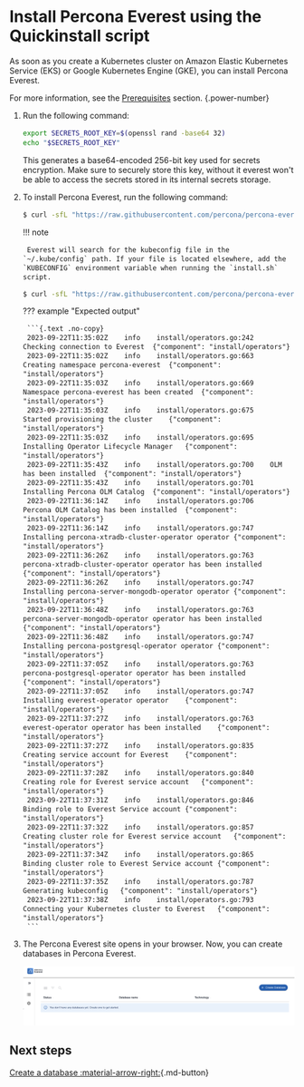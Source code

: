 # Install Percona Everest using the Quickinstall script

As soon as you create a Kubernetes cluster on Amazon Elastic Kubernetes Service (EKS) or Google Kubernetes Engine (GKE), you can install Percona Everest. 

For more information, see the [Prerequisites](qs-prerequisites.md) section. 
{.power-number}

1. Run the following command:

    ```sh
    export SECRETS_ROOT_KEY=$(openssl rand -base64 32)
    echo "$SECRETS_ROOT_KEY"
    ```
    This generates a base64-encoded 256-bit key used for secrets encryption. Make
    sure to securely store this key, without it everest won't be able to access the
    secrets stored in its internal secrets storage.


2. To install Percona Everest, run the following command:

    ```{.bash data-prompt="$"}
    $ curl -sfL "https://raw.githubusercontent.com/percona/percona-everest-cli/v0.4.1/install.sh" | bash
    ```

    !!! note
    
        Everest will search for the kubeconfig file in the `~/.kube/config` path. If your file is located elsewhere, add the `KUBECONFIG` environment variable when running the `install.sh` script. 
    
    ```{.bash data-prompt="$"}
    $ curl -sfL "https://raw.githubusercontent.com/percona/percona-everest-cli/v0.4.1/install.sh" | KUBECONFIG=<path/to/config/file> bash
    ```

    ??? example "Expected output"

        ```{.text .no-copy}
        2023-09-22T11:35:02Z	info	install/operators.go:242	Checking connection to Everest	{"component": "install/operators"}
        2023-09-22T11:35:02Z	info	install/operators.go:663	Creating namespace percona-everest	{"component": "install/operators"}
        2023-09-22T11:35:03Z	info	install/operators.go:669	Namespace percona-everest has been created	{"component": "install/operators"}
        2023-09-22T11:35:03Z	info	install/operators.go:675	Started provisioning the cluster	{"component": "install/operators"}
        2023-09-22T11:35:03Z	info	install/operators.go:695	Installing Operator Lifecycle Manager	{"component": "install/operators"}
        2023-09-22T11:35:43Z	info	install/operators.go:700	OLM has been installed	{"component": "install/operators"}
        2023-09-22T11:35:43Z	info	install/operators.go:701	Installing Percona OLM Catalog	{"component": "install/operators"}
        2023-09-22T11:36:14Z	info	install/operators.go:706	Percona OLM Catalog has been installed	{"component": "install/operators"}
        2023-09-22T11:36:14Z	info	install/operators.go:747	Installing percona-xtradb-cluster-operator operator	{"component": "install/operators"}
        2023-09-22T11:36:26Z	info	install/operators.go:763	percona-xtradb-cluster-operator operator has been installed	{"component": "install/operators"}
        2023-09-22T11:36:26Z	info	install/operators.go:747	Installing percona-server-mongodb-operator operator	{"component": "install/operators"}
        2023-09-22T11:36:48Z	info	install/operators.go:763	percona-server-mongodb-operator operator has been installed	{"component": "install/operators"}
        2023-09-22T11:36:48Z	info	install/operators.go:747	Installing percona-postgresql-operator operator	{"component": "install/operators"}
        2023-09-22T11:37:05Z	info	install/operators.go:763	percona-postgresql-operator operator has been installed	{"component": "install/operators"}
        2023-09-22T11:37:05Z	info	install/operators.go:747	Installing everest-operator operator	{"component": "install/operators"}
        2023-09-22T11:37:27Z	info	install/operators.go:763	everest-operator operator has been installed	{"component": "install/operators"}
        2023-09-22T11:37:27Z	info	install/operators.go:835	Creating service account for Everest	{"component": "install/operators"}
        2023-09-22T11:37:28Z	info	install/operators.go:840	Creating role for Everest service account	{"component": "install/operators"}
        2023-09-22T11:37:31Z	info	install/operators.go:846	Binding role to Everest Service account	{"component": "install/operators"}
        2023-09-22T11:37:32Z	info	install/operators.go:857	Creating cluster role for Everest service account	{"component": "install/operators"}
        2023-09-22T11:37:34Z	info	install/operators.go:865	Binding cluster role to Everest Service account	{"component": "install/operators"}
        2023-09-22T11:37:35Z	info	install/operators.go:787	Generating kubeconfig	{"component": "install/operators"}
        2023-09-22T11:37:38Z	info	install/operators.go:793	Connecting your Kubernetes cluster to Everest	{"component": "install/operators"}
        ```

3. The Percona Everest site opens in your browser. Now, you can create databases in Percona Everest.

    ![!image](../images/everest_site.png)

## Next steps

[Create a database :material-arrow-right:](../use/db_provision.md){.md-button}

<!-- 
[Monitor the database with PMM :material-arrow-right:](../use/monitorDBs.md){.md-button}
-->
